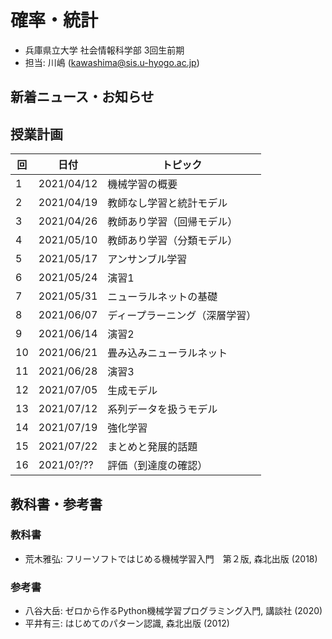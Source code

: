 # 確率・統計

- 兵庫県立大学 社会情報科学部 3回生前期
- 担当: 川嶋 (kawashima@sis.u-hyogo.ac.jp)

## 新着ニュース・お知らせ

## 授業計画

|回 |日付 |トピック|
|---|---|---|
|1 |2021/04/12 |機械学習の概要|
|2 |2021/04/19 |教師なし学習と統計モデル|
|3 |2021/04/26 |教師あり学習（回帰モデル）|
|4 |2021/05/10 |教師あり学習（分類モデル）|
|5 |2021/05/17 |アンサンブル学習|
|6 |2021/05/24 |演習1|
|7 |2021/05/31 |ニューラルネットの基礎|
|8 |2021/06/07 |ディープラーニング（深層学習）|
|9 |2021/06/14 |演習2|
|10|2021/06/21 |畳み込みニューラルネット|
|11|2021/06/28 |演習3|
|12|2021/07/05 |生成モデル|
|13|2021/07/12 |系列データを扱うモデル|
|14|2021/07/19 |強化学習|
|15|2021/07/22 |まとめと発展的話題|
|16|2021/0?/?? |評価（到達度の確認）|

## 教科書・参考書

### 教科書

- 荒木雅弘: フリーソフトではじめる機械学習入門　第２版, 森北出版 (2018)

### 参考書

- 八谷大岳: ゼロから作るPython機械学習プログラミング入門, 講談社 (2020)
- 平井有三: はじめてのパターン認識, 森北出版 (2012)

